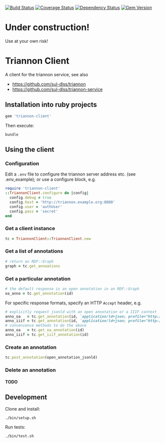 [![Build Status](https://travis-ci.org/sul-dlss/triannon-client.svg?branch=master)](https://travis-ci.org/sul-dlss/triannon-client) [![Coverage Status](https://coveralls.io/repos/sul-dlss/triannon-client/badge.png)](https://coveralls.io/r/sul-dlss/triannon-client) [![Dependency Status](https://gemnasium.com/sul-dlss/triannon-client.svg)](https://gemnasium.com/sul-dlss/triannon-client) [![Gem Version](https://badge.fury.io/rb/triannon-client.svg)](http://badge.fury.io/rb/triannon-client)


# Under construction!

Use at your own risk!


# Triannon Client

A client for the triannon service, see also
- https://github.com/sul-dlss/triannon
- https://github.com/sul-dlss/triannon-service


## Installation into ruby projects

```ruby
gem 'triannon-client'
```

Then execute:

```console
bundle
```


## Using the client

### Configuration

Edit a `.env` file to configure the triannon server address etc.
(see .env_example); or use a configure block, e.g.

```ruby
require 'triannon-client'
::TriannonClient.configure do |config|
  config.debug = true
  config.host = 'http://triannon.example.org:8080'
  config.user = 'authUser'
  config.pass = 'secret'
end
```

### Get a client instance

```ruby
tc = TriannonClient::TriannonClient.new
```

### Get a list of annotations

```ruby
# return an RDF::Graph
graph = tc.get_annoations
```

### Get a particular annotation

```ruby
# the default response is an open annotation in an RDF::Graph
oa_anno = tc.get_annotation(id)
```

For specific response formats, specify an HTTP `Accept` header, e.g.

```ruby
# explicitly request jsonld with an open annotation or a IIIF context
anno_oa   = tc.get_annotation(id, `application/ld+json; profile="http://www.w3.org/ns/oa-context-20130208.json"`)
anno_iiif = tc.get_annotation(id, `application/ld+json; profile="http://iiif.io/api/presentation/2/context.json"`)
# convenience methods to do the above
anno_oa   = tc.get_oa_annotation(id)
anno_iiif = tc.get_iiif_annotation(id)
```

### Create an annotation

```ruby
tc.post_annotation(open_annotation_jsonld)
```

### Delete an annotation

#### TODO


## Development

Clone and install:

```console
./bin/setup.sh
```

Run tests:

```console
./bin/test.sh
```

